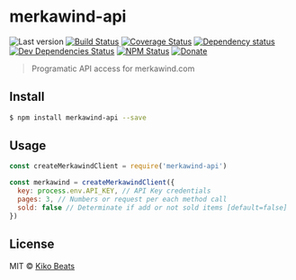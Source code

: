 # merkawind-api

![Last version](https://img.shields.io/github/tag/Kikobeats/merkawind-api.svg?style=flat-square)
[![Build Status](http://img.shields.io/travis/Kikobeats/merkawind-api/master.svg?style=flat-square)](https://travis-ci.org/Kikobeats/merkawind-api)
[![Coverage Status](https://img.shields.io/coveralls/Kikobeats/merkawind-api.svg?style=flat-square)](https://coveralls.io/github/Kikobeats/merkawind-api)
[![Dependency status](http://img.shields.io/david/Kikobeats/merkawind-api.svg?style=flat-square)](https://david-dm.org/Kikobeats/merkawind-api)
[![Dev Dependencies Status](http://img.shields.io/david/dev/Kikobeats/merkawind-api.svg?style=flat-square)](https://david-dm.org/Kikobeats/merkawind-api#info=devDependencies)
[![NPM Status](http://img.shields.io/npm/dm/merkawind-api.svg?style=flat-square)](https://www.npmjs.org/package/merkawind-api)
[![Donate](https://img.shields.io/badge/donate-paypal-blue.svg?style=flat-square)](https://paypal.me/Kikobeats)

> Programatic API access for merkawind.com

## Install

```bash
$ npm install merkawind-api --save
```

## Usage

```js
const createMerkawindClient = require('merkawind-api')

const merkawind = createMerkawindClient({
  key: process.env.API_KEY, // API Key credentials
  pages: 3, // Numbers or request per each method call
  sold: false // Determinate if add or not sold items [default=false]
})
```

## License

MIT © [Kiko Beats](http://kikobeats.com)
